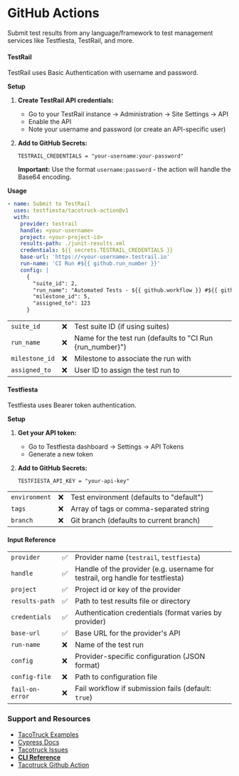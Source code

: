 # GitHub Actions

Submit test results from any language/framework to test management services like Testfiesta, TestRail, and more.

#### **TestRail**

TestRail uses Basic Authentication with username and password.

**Setup**

1. **Create TestRail API credentials:**
   * Go to your TestRail instance → Administration → Site Settings → API
   * Enable the API
   * Note your username and password (or create an API-specific user)
2.  **Add to GitHub Secrets:**

    ```markup
    TESTRAIL_CREDENTIALS = "your-username:your-password"
    ```

    **Important:** Use the format `username:password` - the action will handle the Base64 encoding.

**Usage**

```yaml
- name: Submit to TestRail
  uses: testfiesta/tacotruck-action@v1
  with:
    provider: testrail
    handle: <your-username>
    project: <your-project-id>
    results-path: ./junit-results.xml
    credentials: ${{ secrets.TESTRAIL_CREDENTIALS }}
    base-url: 'https://<your-username>.testrail.io'
    run-name: 'CI Run #${{ github.run_number }}'
    config: |
      {
        "suite_id": 2,
        "run_name": "Automated Tests - ${{ github.workflow }} #${{ github.run_number }}",
        "milestone_id": 5,
        "assigned_to": 123
      }
```

|                |   |                                                            |
| -------------- | - | ---------------------------------------------------------- |
| `suite_id`     | ❌ | Test suite ID (if using suites)                            |
| `run_name`     | ❌ | Name for the test run (defaults to "CI Run {run\_number}") |
| `milestone_id` | ❌ | Milestone to associate the run with                        |
| `assigned_to`  | ❌ | User ID to assign the test run to                          |

#### **Testfiesta**

Testfiesta uses Bearer token authentication.

**Setup**

1. **Get your API token:**
   * Go to Testfiesta dashboard → Settings → API Tokens
   * Generate a new token
2.  **Add to GitHub Secrets:**

    ```
    TESTFIESTA_API_KEY = "your-api-key"
    ```

|               |   |                                          |
| ------------- | - | ---------------------------------------- |
| `environment` | ❌ | Test environment (defaults to "default") |
| `tags`        | ❌ | Array of tags or comma-separated string  |
| `branch`      | ❌ | Git branch (defaults to current branch)  |

#### Input Reference <a href="#input-reference" id="input-reference"></a>

|                 |   |                                                                                |
| --------------- | - | ------------------------------------------------------------------------------ |
| `provider`      | ✅ | Provider name (`testrail`, `testfiesta`)                                       |
| `handle`        | ✅ | Handle of the provider (e.g. username for testrail, org handle for testfiesta) |
| `project`       | ✅ | Project id or key of the provider                                              |
| `results-path`  | ✅ | Path to test results file or directory                                         |
| `credentials`   | ✅ | Authentication credentials (format varies by provider)                         |
| `base-url`      | ✅ | Base URL for the provider's API                                                |
| `run-name`      | ❌ | Name of the test run                                                           |
| `config`        | ❌ | Provider-specific configuration (JSON format)                                  |
| `config-file`   | ❌ | Path to configuration file                                                     |
| `fail-on-error` | ❌ | Fail workflow if submission fails (default: `true`)                            |

### Support and Resources

* [TacoTruck Examples](https://github.com/testfiesta/tacotruck-examples)
* [Cypress Docs](https://docs.cypress.io/app/get-started/why-cypress)
* [Tacotruck Issues](https://github.com/testfiesta/tacotruck/issues)
* [**CLI Reference**](../tacotruck-cli/)
* [Tacotruck Github Action](https://github.com/testfiesta/tacotruck-action)

